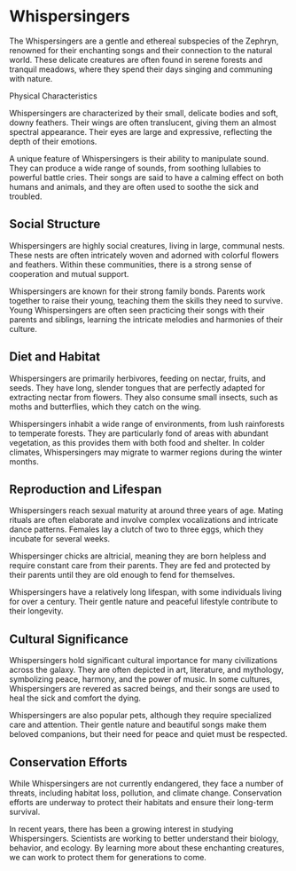 # Whispersingers

The Whispersingers are a gentle and ethereal subspecies of the Zephryn, renowned for their enchanting songs and their connection to the natural world. These delicate creatures are often found in serene forests and tranquil meadows, where they spend their days singing and communing with nature.

Physical Characteristics

Whispersingers are characterized by their small, delicate bodies and soft, downy feathers. Their wings are often translucent, giving them an almost spectral appearance. Their eyes are large and expressive, reflecting the depth of their emotions.

A unique feature of Whispersingers is their ability to manipulate sound. They can produce a wide range of sounds, from soothing lullabies to powerful battle cries. Their songs are said to have a calming effect on both humans and animals, and they are often used to soothe the sick and troubled.

## Social Structure

Whispersingers are highly social creatures, living in large, communal nests. These nests are often intricately woven and adorned with colorful flowers and feathers. Within these communities, there is a strong sense of cooperation and mutual support.

Whispersingers are known for their strong family bonds. Parents work together to raise their young, teaching them the skills they need to survive. Young Whispersingers are often seen practicing their songs with their parents and siblings, learning the intricate melodies and harmonies of their culture.

## Diet and Habitat

Whispersingers are primarily herbivores, feeding on nectar, fruits, and seeds. They have long, slender tongues that are perfectly adapted for extracting nectar from flowers. They also consume small insects, such as moths and butterflies, which they catch on the wing.

Whispersingers inhabit a wide range of environments, from lush rainforests to temperate forests. They are particularly fond of areas with abundant vegetation, as this provides them with both food and shelter. In colder climates, Whispersingers may migrate to warmer regions during the winter months.

## Reproduction and Lifespan

Whispersingers reach sexual maturity at around three years of age. Mating rituals are often elaborate and involve complex vocalizations and intricate dance patterns. Females lay a clutch of two to three eggs, which they incubate for several weeks.

Whispersinger chicks are altricial, meaning they are born helpless and require constant care from their parents. They are fed and protected by their parents until they are old enough to fend for themselves.

Whispersingers have a relatively long lifespan, with some individuals living for over a century. Their gentle nature and peaceful lifestyle contribute to their longevity.

## Cultural Significance

Whispersingers hold significant cultural importance for many civilizations across the galaxy. They are often depicted in art, literature, and mythology, symbolizing peace, harmony, and the power of music. In some cultures, Whispersingers are revered as sacred beings, and their songs are used to heal the sick and comfort the dying.

Whispersingers are also popular pets, although they require specialized care and attention. Their gentle nature and beautiful songs make them beloved companions, but their need for peace and quiet must be respected.

## Conservation Efforts

While Whispersingers are not currently endangered, they face a number of threats, including habitat loss, pollution, and climate change. Conservation efforts are underway to protect their habitats and ensure their long-term survival.

In recent years, there has been a growing interest in studying Whispersingers. Scientists are working to better understand their biology, behavior, and ecology. By learning more about these enchanting creatures, we can work to protect them for generations to come.